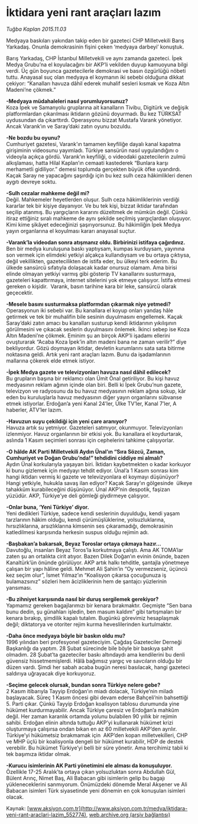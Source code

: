 # İktidara yeni rant araçları lazım

*Tuğba Kaplan 2015.11.03*

<div class="pNewsDetailMainContent ctx_content" itemprop="articleBody">
 <p>
  Medyaya baskıları yakından takip eden bir gazeteci CHP Milletvekili Barış Yarkadaş. Onunla demokrasinin fişini çeken ‘medyaya darbeyi’ konuştuk.
 </p>
 <p>
  Barış Yarkadaş, CHP İstanbul Milletvekili ve aynı zamanda gazeteci. İpek Medya Grubu’na el koyulacağını bir AKP’li vekilden duyup kamuoyuna bilgi verdi. Üç gün boyunca gazetecilerle demokrasi ve basın özgürlüğü nöbeti tuttu. Anayasal suç olan medyaya el koymanın iki sebebi olduğuna dikkat çekiyor: “Kanalları havuza dâhil ederek muhalif sesleri kısmak ve Koza Altın Madeni’ne çökmek.”
 </p>
 <p>
  <strong>
   -Medyaya müdahaleleri nasıl yorumluyorsunuz?
  </strong>
  <br>
   Koza İpek ve Samanyolu gruplarına ait kanalların Tivibu, Digitürk ve değişik platformlardan çıkarılması iktidarın gözünü doyurmadı. Bu kez TÜRKSAT uydusundan da çıkarttırdı. Operasyonu bizzat Mustafa Varank yönetiyor. Ancak Varank’ın ve Saray’daki zatın oyunu bozuldu.
  </br>
 </p>
 <p>
  <strong>
   -Ne bozdu bu oyunu?
  </strong>
  <br>
   Cumhuriyet gazetesi, Varank’ın tamamen keyfiliğe dayalı kanal kapatma girişiminin videosunu yayımladı. Türkiye sansürün nasıl uygulandığını o videoyla açıkça gördü. Varank’ın keyfiliği, o videodaki gazetecilerin zulmü alkışlaması, hatta Hilal Kaplan’ın cemaati kastederek “Bunlara karşı merhametli gidiliyor.” demesi toplumda gerçekten büyük öfke uyandırdı. Kaçak Saray ne yapacağını şaşırdığı için bu kez sulh ceza hâkimlikleri denen aygıtı devreye soktu.
  </br>
 </p>
 <p>
  <strong>
   -Sulh cezalar mahkeme değil mi?
  </strong>
  <br>
   Değil. Mahkemeler heyetlerden oluşur. Sulh ceza hâkimliklerinin verdiği kararlar tek bir kişiye dayanıyor. Ve bu tek kişi, bizzat iktidar tarafından seçilip atanmış. Bu yargıçların kararını düzeltmek de mümkün değil. Çünkü itiraz ettiğiniz sıralı mahkeme de aynı şekilde seçilmiş yargıçlardan oluşuyor. Kimi kime şikâyet edeceğinizi şaşırıyorsunuz. Bu hâkimliğin İpek Medya yayın organlarına el koyulması kararı anayasal suçtur.
  </br>
 </p>
 <p>
  <strong>
   -Varank’la videodan sonra atışmanız oldu. Birbirinizi istifaya çağırdınız.
  </strong>
  <br>
   Ben bir medya kuruluşuna baskı yaptıysam, kumpas kurduysam, yayınına son vermek için elimdeki yetkiyi alçakça kullandıysam ve bu ortaya çıktıysa, değil vekillikten, gazetecilikten de istifa eder, bu ülkeyi terk ederim. Bu ülkede sansürcü sıfatıyla dolaşacak kadar onursuz olamam. Ama birisi elinde olmayan yetkiyi varmış gibi gösterip TV kanallarını susturmaya, gazeteleri kapattırmaya, internet sitelerini yok etmeye çalışıyor. İstifa etmesi gereken o kişidir.  Varank, basın tarihine kara bir leke, sansürcü olarak geçecektir.
  </br>
 </p>
 <p>
  <strong>
   -Mesele basını susturmaksa platformdan çıkarmak niye yetmedi?
  </strong>
  <br>
   Operasyonun iki sebebi var. Bu kanallara el koyup onları yandaş hâle getirmek ve tek bir muhalifin bile sesinin duyulmasını engellemek. Kaçak Saray’daki zatın amacı bu kanalları susturup kendi iktidarının yıkılışının görülmesini ve çıkacak seslerin duyulmasını önlemek. İkinci sebep ise Koza Altın Madeni’ne çökmek. Eminim şu an birçok AKP’li işadamı ellerini ovuşturarak “Acaba Koza İpek’in altın madeni bana ne zaman verilir?” diye bekliyordur. Gözü doymayan iktidar, devletin kurumlarını sata sata bitirme noktasına geldi. Artık yeni rant araçları lazım. Bunu da işadamlarının mallarına çökerek elde etmek istiyor.
  </br>
 </p>
 <p>
  <strong>
   -İpek Medya gazete ve televizyonları havuza nasıl dâhil edilecek?
  </strong>
  <br>
   Bu grupların başına bir reklamcı olan Ümit Önal getiriliyor. Bu kişi havuz medyasının reklam ağının içinde olan biri. Belli ki İpek Grubu’nun gazete, televizyon ve radyosunu da bu havuz medyasının reklam ağına sokup, kâr eden bu kuruluşlarla havuz medyasının diğer yayın organlarını sübvanse etmek istiyorlar. Erdoğan’a yeni Kanal 24’ler, Ülke TV’ler, Kanal 7’ler, A haberler, ATV’ler lazım.
  </br>
 </p>
 <p>
  <strong>
   -Havuzun suyu çekildiği için yeni çare aranıyor?
  </strong>
  <br/>
  Havuza artık su yetmiyor. Gazeteleri satmıyor, okunmuyor. Televizyonları izlenmiyor. Havuz organlarının bir etkisi yok. Bu kanallara el koydurtarak, aslında 1 Kasım seçimleri sonrası için cephelerini tahkime çalışıyorlar.
 </p>
 <p>
  <strong>
   -O hâlde AK Parti Milletvekili Aydın Ünal’ın “Sıra Sözcü, Zaman, Cumhuriyet ve Doğan Grubu’nda!” tehdidini ciddiye mi almalı?
  </strong>
  <br/>
  Aydın Ünal korkularıyla yaşayan biri. İktidarı kaybetmekten o kadar korkuyor ki bunu gizlemek için medyayı tehdit ediyor. Ünal’a 1 Kasım sonrası kim hangi iktidarı vermiş ki gazete ve televizyonlara el koymayı düşünüyor? Hangi yetkiyle, hukukla savaş ilan ediyor? Kaçak Saray’ın gölgesinde  ülkeye tahakküm kurabileceğini düşünüyor. Ünal AKP’nin despotik, faşizan yüzüdür. AKP, Türkiye’ye deli gömleği giydirmeye çalışıyor.
 </p>
 <p>
  <strong>
   -Onlar buna, ‘Yeni Türkiye’ diyor.
  </strong>
  <br/>
  Yeni dedikleri Türkiye, sadece kendi seslerinin duyulduğu, kendi yaşam tarzlarının hâkim olduğu, kendi çürümüşlüklerine, yolsuzluklarına, hırsızlıklarına, arsızlıklarına kimsenin ses çıkaramadığı, demokrasinin katledilmesi karşısında herkesin suspus olduğu rejimin adı.
 </p>
 <p>
  <strong>
   -Başbakan’a bakarsak, Beyaz Toroslar ortaya çıkmaya hazır…
  </strong>
  <br/>
  Davutoğlu, insanları Beyaz Toros’la korkutmaya çalıştı. Ama AK TOMA’lar zaten şu an ortalıkta cirit atıyor. Bazen Dilek Doğan’ın evinin önünde, bazen Kanaltürk’ün önünde görülüyor. AKP artık halkı tehditle, şantajla yönetmeye çalışan bir yapı hâline geldi. Mehmet Ali Şahin’in “Oy vermezseniz, üçüncü kez seçim olur”, İsmet Yılmaz’ın “Koalisyon çıkarsa çocuğunuza iş bulamazsınız” sözleri hem âcizliklerinin hem de şantajcı yüzlerinin yansıması.
 </p>
 <p>
  <strong>
   -Bu zihniyet karşısında nasıl bir duruş sergilemek gerekiyor?
  </strong>
  <br/>
  Yapmamız gereken bagajlarımızı bir kenara bırakmaktır. Geçmişte “Sen bana bunu dedin, şu günahları işledin, ben masum kaldım” gibi tartışmaları bir kenara bırakıp, şimdilik kapalı tutalım. Bugünkü görevimiz hesaplaşmak değil; diktatorya ve otoriter rejim kurma heveslilerinden kurtulmaktır.
 </p>
 <p>
  <strong>
   -Daha önce medyaya böyle bir baskın oldu mu?
  </strong>
  <br/>
  1996 yılından beri profesyonel gazeteciyim. Çağdaş Gazeteciler Derneği Başkanlığı da yaptım. 28 Şubat sürecinde bile böyle bir baskıya şahit olmadım. 28 Şubat’ta gazeteciler baskı altındaydı ama kendilerini bu denli güvensiz hissetmemişlerdi. Hâlâ bağımsız yargıç ve savcıların olduğu bir düzen vardı. Şimdi her sabah acaba bugün neresi basılacak, hangi gazeteci saldırıya uğrayacak diye korkuyoruz.
 </p>
 <p>
  <strong>
   -Seçime gelecek olursak, bundan sonra Türkiye nelere gebe?
  </strong>
  <br/>
  2 Kasım itibarıyla Tayyip Erdoğan’ın miadı dolacak, Türkiye’nin miladı başlayacak. Süreç 1 Kasım öncesi gibi devam ederse Bahçeli’nin bahsettiği 5. Parti çıkar. Çünkü Tayyip Erdoğan koalisyon tablosu durumunda yine hükümet kurdurmayabilir. Ancak Türkiye çaresiz ve Erdoğan’a mahkûm değil. Her zaman karanlık ortamda yolunu bulabilen 90 yıllık bir rejimin sahibi. Erdoğan elinin altında tuttuğu AKP’yi kullanarak hükümet krizi oluşturmaya çalışırsa ondan bıkan en az 60 milletvekili AKP’den ayrılır. Türkiye’yi hükümetsiz bırakmamak için  AKP’den kopan milletvekilleri, CHP ve MHP üçlü bir koalisyonla dengeli bir hükümet kurabilir, HDP de destek verebilir. Bu hükümet Türkiye’yi belli bir süre yönetir. Ama tercihimiz tabii ki tek başımıza iktidar olmak.
 </p>
 <p>
  <strong>
   -Kurucu isimlerinin AK Parti yönetimini ele alması da konuşuluyor.
  </strong>
  <br/>
  Özellikle 17-25 Aralık’ta ortaya çıkan yolsuzluktan sonra Abdullah Gül, Bülent Arınç, Nimet Baş, Ali Babacan gibi isimlerin gelip bu bagajı yükleneceklerini sanmıyorum. Önümüzdeki dönemde Meral Akşener ve Ali Babacan isimleri Türk siyasetinde yeni dönemin en çok konuşulan isimleri olacak.
 </p>
</div>


Kaynak: [www.aksiyon.com.tr](http://www.aksiyon.com.tr/medya/iktidara-yeni-rant-araclari-lazim_552774), [web.archive.org (arşiv bağlantısı)](http://web.archive.org/web/20151122011544/http://www.aksiyon.com.tr/medya/iktidara-yeni-rant-araclari-lazim_552774)
